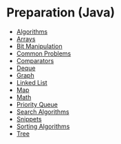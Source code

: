<!-- generated by markdown-notes-tree -->

# Preparation (Java)

<!-- optional markdown-notes-tree directory description starts here -->

<!-- optional markdown-notes-tree directory description ends here -->

-   [Algorithms](algorithms.md)
-   [Arrays](arrays.md)
-   [Bit Manipulation](bit-manipulation.md)
-   [Common Problems](common-problems.md)
-   [Comparators](comparators.md)
-   [Deque](dequeue.md)
-   [Graph](graph.md)
-   [Linked List](linked-list.md)
-   [Map](map.md)
-   [Math](math.md)
-   [Priority Queue](priority-queue.md)
-   [Search Algorithms](search-algorithms.md)
-   [Snippets](snippets.md)
-   [Sorting Algorithms](sorting-algorithms.md)
-   [Tree](tree.md)
